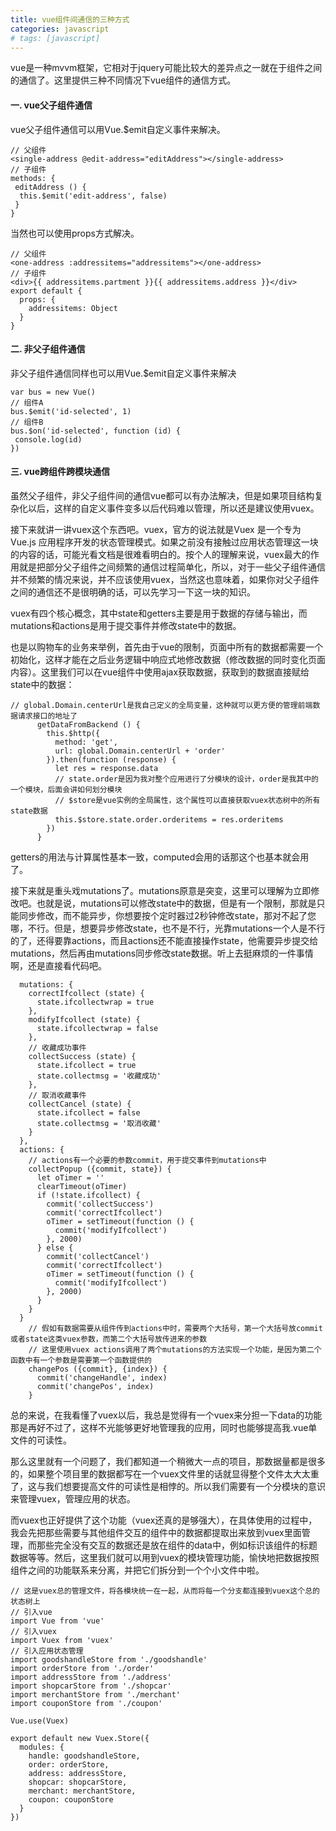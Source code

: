 ```yaml
---
title: vue组件间通信的三种方式
categories: javascript
# tags: [javascript]
---
```


vue是一种mvvm框架，它相对于jquery可能比较大的差异点之一就在于组件之间的通信了。这里提供三种不同情况下vue组件的通信方式。



#### 一. vue父子组件通信

vue父子组件通信可以用Vue.$emit自定义事件来解决。



```
// 父组件
<single-address @edit-address="editAddress"></single-address>
// 子组件
methods: {
 editAddress () {
  this.$emit('edit-address', false)
 }
}
```

当然也可以使用props方式解决。



```
// 父组件
<one-address :addressitems="addressitems"></one-address>
// 子组件
<div>{{ addressitems.partment }}{{ addressitems.address }}</div>
export default {
  props: {
    addressitems: Object
  }
}
```

#### 二. 非父子组件通信

非父子组件通信同样也可以用Vue.$emit自定义事件来解决



```
var bus = new Vue()
// 组件A
bus.$emit('id-selected', 1)
// 组件B
bus.$on('id-selected', function (id) {
 console.log(id)
})
```

#### 三. vue跨组件跨模块通信

虽然父子组件，非父子组件间的通信vue都可以有办法解决，但是如果项目结构复杂化以后，这样的自定义事件变多以后代码难以管理，所以还是建议使用vuex。

 接下来就讲一讲vuex这个东西吧。vuex，官方的说法就是Vuex 是一个专为 Vue.js 应用程序开发的状态管理模式。如果之前没有接触过应用状态管理这一块的内容的话，可能光看文档是很难看明白的。按个人的理解来说，vuex最大的作用就是把部分父子组件之间频繁的通信过程简单化，所以，对于一些父子组件通信并不频繁的情况来说，并不应该使用vuex，当然这也意味着，如果你对父子组件之间的通信还不是很明确的话，可以先学习一下这一块的知识。

 vuex有四个核心概念，其中state和getters主要是用于数据的存储与输出，而mutations和actions是用于提交事件并修改state中的数据。

 也是以购物车的业务来举例，首先由于vue的限制，页面中所有的数据都需要一个初始化，这样才能在之后业务逻辑中响应式地修改数据（修改数据的同时变化页面内容）。这里我们可以在vue组件中使用ajax获取数据，获取到的数据直接赋给state中的数据：

```
// global.Domain.centerUrl是我自己定义的全局变量，这种就可以更方便的管理前端数据请求接口的地址了
      getDataFromBackend () {
        this.$http({
          method: 'get',
          url: global.Domain.centerUrl + 'order'
        }).then(function (response) {
          let res = response.data
          // state.order是因为我对整个应用进行了分模块的设计，order是我其中的一个模块，后面会讲如何划分模块
          // $store是vue实例的全局属性，这个属性可以直接获取vuex状态树中的所有state数据
          this.$store.state.order.orderitems = res.orderitems
        })
      }
```

getters的用法与计算属性基本一致，computed会用的话那这个也基本就会用了。

 接下来就是重头戏mutations了。mutations原意是突变，这里可以理解为立即修改吧。也就是说，mutations可以修改state中的数据，但是有一个限制，那就是只能同步修改，而不能异步，你想要按个定时器过2秒钟修改state，那对不起了您哪，不行。但是，想要异步修改state，也不是不行，光靠mutations一个人是不行的了，还得要靠actions，而且actions还不能直接操作state，他需要异步提交给mutations，然后再由mutations同步修改state数据。听上去挺麻烦的一件事情啊，还是直接看代码吧。

```
  mutations: {
    correctIfcollect (state) {
      state.ifcollectwrap = true
    },
    modifyIfcollect (state) {
      state.ifcollectwrap = false
    },
    // 收藏成功事件
    collectSuccess (state) {
      state.ifcollect = true
      state.collectmsg = '收藏成功'
    },
    // 取消收藏事件
    collectCancel (state) {
      state.ifcollect = false
      state.collectmsg = '取消收藏'
    }
  },
  actions: {
    // actions有一个必要的参数commit，用于提交事件到mutations中
    collectPopup ({commit, state}) {
      let oTimer = ''
      clearTimeout(oTimer)
      if (!state.ifcollect) {
        commit('collectSuccess')
        commit('correctIfcollect')
        oTimer = setTimeout(function () {
          commit('modifyIfcollect')
        }, 2000)
      } else {
        commit('collectCancel')
        commit('correctIfcollect')
        oTimer = setTimeout(function () {
          commit('modifyIfcollect')
        }, 2000)
      }
    }
  }
    // 假如有数据需要从组件传到actions中时，需要两个大括号，第一个大括号放commit或者state这类vuex参数，而第二个大括号放传进来的参数
    // 这里使用vuex actions调用了两个mutations的方法实现一个功能，是因为第二个函数中有一个参数是需要第一个函数提供的
    changePos ({commit}, {index}) {
      commit('changeHandle', index)
      commit('changePos', index)
    }
```

总的来说，在我看懂了vuex以后，我总是觉得有一个vuex来分担一下data的功能那是再好不过了，这样不光能够更好地管理我的应用，同时也能够提高我.vue单文件的可读性。

 那么这里就有一个问题了，我们都知道一个稍微大一点的项目，那数据量都是很多的，如果整个项目里的数据都写在一个vuex文件里的话就显得整个文件太大太重了，这与我们想要提高文件的可读性是相悖的。所以我们需要有一个分模块的意识来管理vuex，管理应用的状态。

 而vuex也正好提供了这个功能（vuex还真的是够强大），在具体使用的过程中，我会先把那些需要与其他组件交互的组件中的数据都提取出来放到vuex里面管理，而那些完全没有交互的数据还是放在组件的data中，例如标识该组件的标题数据等等。然后，这里我们就可以用到vuex的模块管理功能，愉快地把数据按照组件之间的功能联系来分离，并把它们拆分到一个个小文件中啦。

```
// 这是vuex总的管理文件，将各模块统一在一起，从而将每一个分支都连接到vuex这个总的状态树上
// 引入vue
import Vue from 'vue'
// 引入vuex
import Vuex from 'vuex'
// 引入应用状态管理
import goodshandleStore from './goodshandle'
import orderStore from './order'
import addressStore from './address'
import shopcarStore from './shopcar'
import merchantStore from './merchant'
import couponStore from './coupon'

Vue.use(Vuex)

export default new Vuex.Store({
  modules: {
    handle: goodshandleStore,
    order: orderStore,
    address: addressStore,
    shopcar: shopcarStore,
    merchant: merchantStore,
    coupon: couponStore
  }
})
```